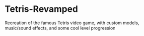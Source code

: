 # Tetris-Revamped
Recreation of the famous Tetris video game, with custom models, music/sound effects, and some cool level progression

